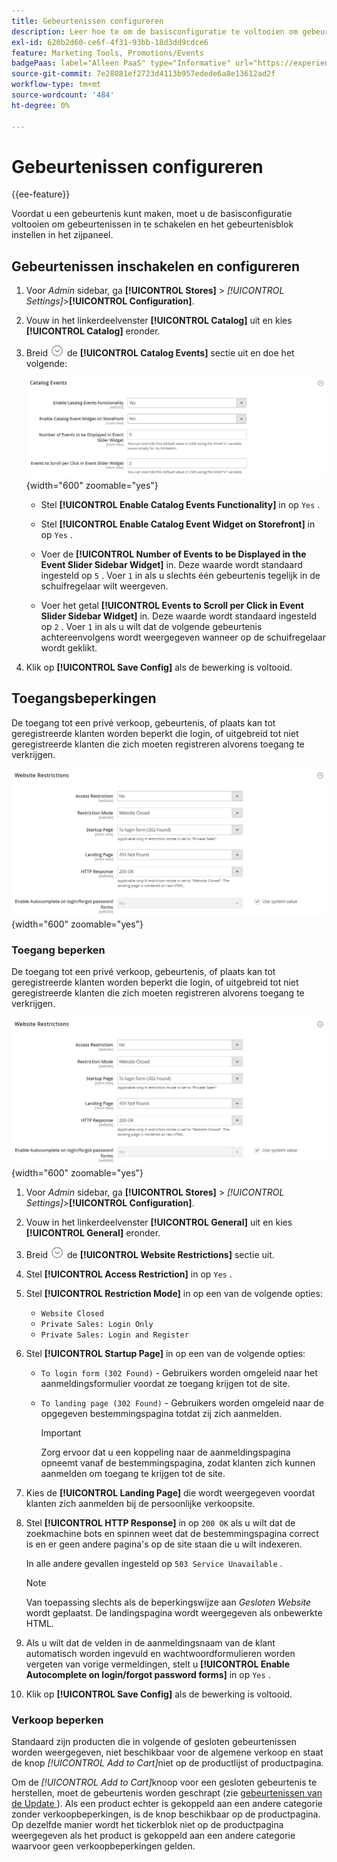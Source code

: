 ```yaml
---
title: Gebeurtenissen configureren
description: Leer hoe te om de basisconfiguratie te voltooien om gebeurtenissen toe te laten en opstelling het gebeurtenisblok in de storefront sidebar.
exl-id: 620b2d60-ce6f-4f31-93bb-18d3dd9cdce6
feature: Marketing Tools, Promotions/Events
badgePaas: label="Alleen PaaS" type="Informative" url="https://experienceleague.adobe.com/nl/docs/commerce/user-guides/product-solutions" tooltip="Is alleen van toepassing op Adobe Commerce op Cloud-projecten (door Adobe beheerde PaaS-infrastructuur) en op projecten in het veld."
source-git-commit: 7e28081ef2723d4113b957edede6a8e13612ad2f
workflow-type: tm+mt
source-wordcount: '484'
ht-degree: 0%

---
```


# Gebeurtenissen configureren

{{ee-feature}}

Voordat u een gebeurtenis kunt maken, moet u de basisconfiguratie voltooien om gebeurtenissen in te schakelen en het gebeurtenisblok instellen in het zijpaneel.

## Gebeurtenissen inschakelen en configureren

1. Voor _Admin_ sidebar, ga **[!UICONTROL Stores]** > _[!UICONTROL Settings]_>**[!UICONTROL Configuration]**.

1. Vouw in het linkerdeelvenster **[!UICONTROL Catalog]** uit en kies **[!UICONTROL Catalog]** eronder.

1. Breid ![ selecteur van de Uitbreiding ](../assets/icon-display-expand.png) de **[!UICONTROL Catalog Events]** sectie uit en doe het volgende:

   ![ configuratie van de Catalogus - catalogusgebeurtenissen ](../configuration-reference/catalog/assets/catalog-events.png){width="600" zoomable="yes"}

   - Stel **[!UICONTROL Enable Catalog Events Functionality]** in op `Yes` .

   - Stel **[!UICONTROL Enable Catalog Event Widget on Storefront]** in op `Yes` .

   - Voer de **[!UICONTROL Number of Events to be Displayed in the Event Slider Sidebar Widget]** in. Deze waarde wordt standaard ingesteld op `5` . Voer `1` in als u slechts één gebeurtenis tegelijk in de schuifregelaar wilt weergeven.

   - Voer het getal **[!UICONTROL Events to Scroll per Click in Event Slider Sidebar Widget]** in. Deze waarde wordt standaard ingesteld op `2` . Voer `1` in als u wilt dat de volgende gebeurtenis achtereenvolgens wordt weergegeven wanneer op de schuifregelaar wordt geklikt.

1. Klik op **[!UICONTROL Save Config]** als de bewerking is voltooid.

## Toegangsbeperkingen

De toegang tot een privé verkoop, gebeurtenis, of plaats kan tot geregistreerde klanten worden beperkt die login, of uitgebreid tot niet geregistreerde klanten die zich moeten registreren alvorens toegang te verkrijgen.

![ Algemene configuratie - websitebeperkingen ](../configuration-reference/general/assets/general-website-restrictions.png){width="600" zoomable="yes"}

### Toegang beperken

De toegang tot een privé verkoop, gebeurtenis, of plaats kan tot geregistreerde klanten worden beperkt die login, of uitgebreid tot niet geregistreerde klanten die zich moeten registreren alvorens toegang te verkrijgen.

![ Algemene configuratie - websitebeperkingen ](../configuration-reference/general/assets/general-website-restrictions.png){width="600" zoomable="yes"}

1. Voor _Admin_ sidebar, ga **[!UICONTROL Stores]** > _[!UICONTROL Settings]_>**[!UICONTROL Configuration]**.

1. Vouw in het linkerdeelvenster **[!UICONTROL General]** uit en kies **[!UICONTROL General]** eronder.

1. Breid ![ selecteur van de Uitbreiding ](../assets/icon-display-expand.png) de **[!UICONTROL Website Restrictions]** sectie uit.

1. Stel **[!UICONTROL Access Restriction]** in op `Yes` .

1. Stel **[!UICONTROL Restriction Mode]** in op een van de volgende opties:

   - `Website Closed`
   - `Private Sales: Login Only`
   - `Private Sales: Login and Register`

1. Stel **[!UICONTROL Startup Page]** in op een van de volgende opties:

   - `To login form (302 Found)` - Gebruikers worden omgeleid naar het aanmeldingsformulier voordat ze toegang krijgen tot de site.

   - `To landing page (302 Found)` - Gebruikers worden omgeleid naar de opgegeven bestemmingspagina totdat zij zich aanmelden.

     >[!IMPORTANT]
     >
     >Zorg ervoor dat u een koppeling naar de aanmeldingspagina opneemt vanaf de bestemmingspagina, zodat klanten zich kunnen aanmelden om toegang te krijgen tot de site.

1. Kies de **[!UICONTROL Landing Page]** die wordt weergegeven voordat klanten zich aanmelden bij de persoonlijke verkoopsite.

1. Stel **[!UICONTROL HTTP Response]** in op `200 OK` als u wilt dat de zoekmachine bots en spinnen weet dat de bestemmingspagina correct is en er geen andere pagina&#39;s op de site staan die u wilt indexeren.

   In alle andere gevallen ingesteld op `503 Service Unavailable` .

   >[!NOTE]
   >
   >Van toepassing slechts als de beperkingswijze aan _Gesloten Website_ wordt geplaatst. De landingspagina wordt weergegeven als onbewerkte HTML.

1. Als u wilt dat de velden in de aanmeldingsnaam van de klant automatisch worden ingevuld en wachtwoordformulieren worden vergeten van vorige vermeldingen, stelt u **[!UICONTROL Enable Autocomplete on login/forgot password forms]** in op `Yes` .

1. Klik op **[!UICONTROL Save Config]** als de bewerking is voltooid.

### Verkoop beperken

Standaard zijn producten die in volgende of gesloten gebeurtenissen worden weergegeven, niet beschikbaar voor de algemene verkoop en staat de knop _[!UICONTROL Add to Cart]_&#x200B;niet op de productlijst of productpagina.

Om de _[!UICONTROL Add to Cart]_&#x200B;knoop voor een gesloten gebeurtenis te herstellen, moet de gebeurtenis worden geschrapt (zie [ gebeurtenissen van de Update ](event-create.md#update-events)). Als een product echter is gekoppeld aan een andere categorie zonder verkoopbeperkingen, is de knop beschikbaar op de productpagina. Op dezelfde manier wordt het tickerblok niet op de productpagina weergegeven als het product is gekoppeld aan een andere categorie waarvoor geen verkoopbeperkingen gelden.
